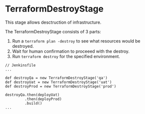 # TerraformDestroyStage

This stage allows desctruction of infrastructure.  

The TerraformDestroyStage consists of 3 parts:
1. Run a `terraform plan -destroy` to see what resources would be destroyed.
2. Wait for human confirmation to proceeed with the destroy.
3. Run `terraform destroy` for the specified environment.

```
// Jenkinsfile
...

def destroyQa = new TerraformDestroyStage('qa')
def destroyUat = new TerraformDestroyStage('uat')
def destroyProd = new TerraformDestroyStage('prod')

destroyQa.then(deployUat)
         .then(deployProd)
         .build()
...
```
